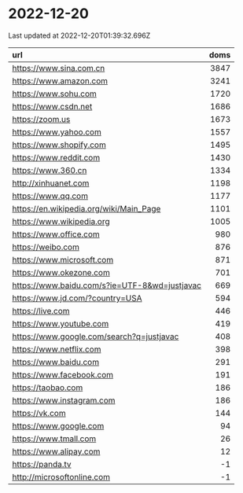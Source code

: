 # 2022-12-20

<!-- BEGIN -->
Last updated at 2022-12-20T01:39:32.696Z

url | doms
:- | -:
https://www.sina.com.cn | 3847
https://www.amazon.com | 3241
https://www.sohu.com | 1720
https://www.csdn.net | 1686
https://zoom.us | 1673
https://www.yahoo.com | 1557
https://www.shopify.com | 1495
https://www.reddit.com | 1430
https://www.360.cn | 1334
http://xinhuanet.com | 1198
https://www.qq.com | 1177
https://en.wikipedia.org/wiki/Main_Page | 1101
https://www.wikipedia.org | 1005
https://www.office.com | 980
https://weibo.com | 876
https://www.microsoft.com | 871
https://www.okezone.com | 701
https://www.baidu.com/s?ie=UTF-8&wd=justjavac | 669
https://www.jd.com/?country=USA | 594
https://live.com | 446
https://www.youtube.com | 419
https://www.google.com/search?q=justjavac | 408
https://www.netflix.com | 398
https://www.baidu.com | 291
https://www.facebook.com | 191
https://taobao.com | 186
https://www.instagram.com | 186
https://vk.com | 144
https://www.google.com | 94
https://www.tmall.com | 26
https://www.alipay.com | 12
https://panda.tv | -1
http://microsoftonline.com | -1
<!-- END -->
